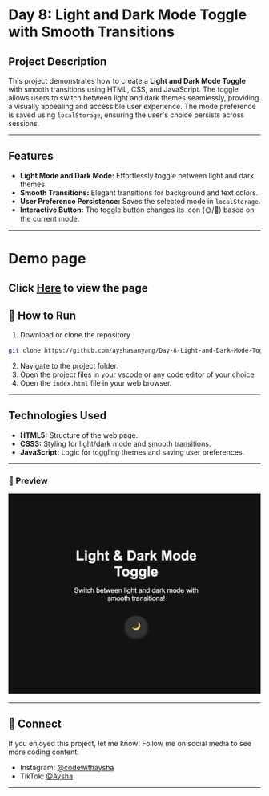 # Day 8: Light and Dark Mode Toggle with Smooth Transitions

## Project Description
This project demonstrates how to create a **Light and Dark Mode Toggle** with smooth transitions using HTML, CSS, and JavaScript. The toggle allows users to switch between light and dark themes seamlessly, providing a visually appealing and accessible user experience. The mode preference is saved using `localStorage`, ensuring the user's choice persists across sessions.

---

## Features
- **Light Mode and Dark Mode:** Effortlessly toggle between light and dark themes.
- **Smooth Transitions:** Elegant transitions for background and text colors.
- **User Preference Persistence:** Saves the selected mode in `localStorage`.
- **Interactive Button:** The toggle button changes its icon (🌞/🌙) based on the current mode.

---
# Demo page
Click [Here](https://ayshasanyang.github.io/Day-8-Light-and-Dark-Mode-Toggle/) to view the page
---

## 🚀 How to Run
1. Download or clone the repository
```bash
git clone https://github.com/ayshasanyang/Day-8-Light-and-Dark-Mode-Toggle.git
```
2. Navigate to the project folder.
3. Open the project files in your vscode or any code editor of your choice
4. Open the `index.html` file in your web browser.

---

## Technologies Used
- **HTML5:** Structure of the web page.
- **CSS3:** Styling for light/dark mode and smooth transitions.
- **JavaScript:** Logic for toggling themes and saving user preferences.

---

### 📸 Preview
![Gradient Background Generator Preview](public/img/Light-dark-toggle.png)

---

## 📢 Connect
If you enjoyed this project, let me know! Follow me on social media to see more coding content:
- Instagram: [@codewithaysha](#)
- TikTok: [@Aysha](#)

---

